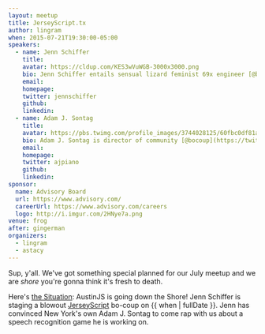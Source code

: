 ```yaml
---
layout: meetup
title: JerseyScript.tx
author: lingram
when: 2015-07-21T19:30:00-05:00
speakers:
  - name: Jenn Schiffer
    title:
    avatar: https://cldup.com/KES3wVuWGB-3000x3000.png
    bio: Jenn Schiffer entails sensual lizard feminist 69x engineer [@bocoup](https://twitter.com/bocoup), artist-in-residence [@nymediacenter](https://twitter.com/nymediacenter), tech satirist, git blame [http://vart.institute](http://vart.institute) & [http://make8bitart.com](http://make8bitart.com).
    email:
    homepage:
    twitter: jennschiffer
    github:
    linkedin:
  - name: Adam J. Sontag
    title:
    avatar: https://pbs.twimg.com/profile_images/3744028125/60fbc0df81a37742d851916c79003a0b.jpeg
    bio: Adam J. Sontag is director of community [@bocoup](https://twitter.com/bocoup), dev rel lead [@jquery](https://twitter.com/jquery) foundation, jokes range from below lemon to sublime.
    email:
    homepage:
    twitter: ajpiano
    github:
    linkedin:
sponsor:
  name: Advisory Board
  url: https://www.advisory.com/
  careerUrl: https://www.advisory.com/careers
  logo: http://i.imgur.com/2HNye7a.png
venue: frog
after: gingerman
organizers:
  - lingram
  - astacy
---
```


Sup, y'all. We've got something special planned for our July meetup and we are _shore_ you're gonna think it's fresh to death.

Here's [the Situation][the-situation]: AustinJS is going down the Shore! Jenn Schiffer is staging a blowout [JerseyScript][jerseyscript] bo-coup on {{ when | fullDate }}. Jenn has convinced New York's own Adam J. Sontag to come rap with us about a speech recognition game he is working on.

[the-situation]: https://en.wikipedia.org/wiki/Michael_Sorrentino
[jerseyscript]: http://jerseyscript.github.io/
